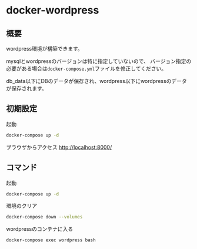 # docker-wordpress
## 概要
wordpress環境が構築できます。

mysqlとwordpressのバージョンは特に指定していないので、
バージョン指定の必要がある場合は`docker-compose.yml`ファイルを修正してください。

db_data以下にDBのデータが保存され、wordpress以下にwordpressのデータが保存されます。

## 初期設定
起動
```sh
docker-compose up -d
```

ブラウザからアクセス
[http://localhost:8000/](http://localhost:8000/)

## コマンド
起動
```sh
docker-compose up -d
```

環境のクリア
```sh
docker-compose down --volumes
```

wordpressのコンテナに入る
```sh
docker-compose exec wordpress bash
```
